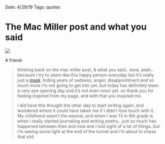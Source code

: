 Date: 4/29/19
Tags: quotes

# The Mac Miller post and what you said

![](https://i.imgur.com/y2OvpT0.jpg)

A friend:

> thinking back on the mac miller post, & what you said.. wow, yeah.. because I try to seem like this happy person everyday but it’s really just a [mask](/mask). hiding years of sadness, anger, disappointment and so much more i’m not going to get into yet..but today has definitely been a very eye opening day and it’s not even noon yet. so thank you for feeling inspired from my page, and with that you inspired me.
> 
> I did have this thought the other day to start writing again, and wondered where it could have taken me if i didn’t lose touch with it. My childhood wasn’t the easiest, and when I was 13 in 8th grade is when i really started journaling and writing poetry.. just so much has happened between then and now and i lost sight of a lot of things..but i’m seeing some light at the end of the tunnel and i’m about to chase that shit.
